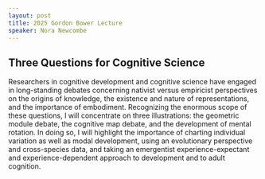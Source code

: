 ```yaml
---
layout: post
title: 2025 Gordon Bower Lecture
speaker: Nora Newcombe
---
```


## Three Questions for Cognitive Science

Researchers in cognitive development and cognitive science have engaged in long-standing debates concerning nativist versus empiricist perspectives on the origins of knowledge, the existence and nature of representations, and the importance of embodiment. Recognizing the enormous scope of these questions, I will concentrate on three illustrations: the geometric module debate, the cognitive map debate, and the development of mental rotation. In doing so, I will highlight the importance of charting individual variation as well as modal development, using an evolutionary perspective and cross-species data, and taking an emergentist experience-expectant and experience-dependent approach to development and to adult cognition.

